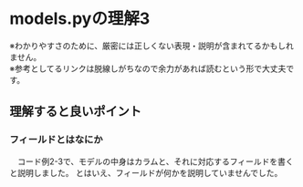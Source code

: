 # models.pyの理解3

※わかりやすさのために、厳密には正しくない表現・説明が含まれてるかもしれません。  
※参考としてるリンクは脱線しがちなので余力があれば読むという形で大丈夫です。

## 理解すると良いポイント

### フィールドとはなにか

　コード例2-3で、モデルの中身はカラムと、それに対応するフィールドを書くと説明しました。
とはいえ、フィールドが何かを説明していませんでした。

